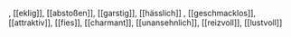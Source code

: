 , [[eklig]], [[abstoßen]], [[garstig]], [[hässlich]]
, [[geschmacklos]], [[attraktiv]], [[fies]], [[charmant]], [[unansehnlich]], [[reizvoll]], [[lustvoll]]